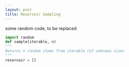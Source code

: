 ```yaml
---
layout: post
title: Reservoir Sampling
---
```


some random code, to be replaced

``` python
import random
def sample(iterable, n)
"""
Returns n random items from iterable (of unknown size)
"""
reservoir = []
```
